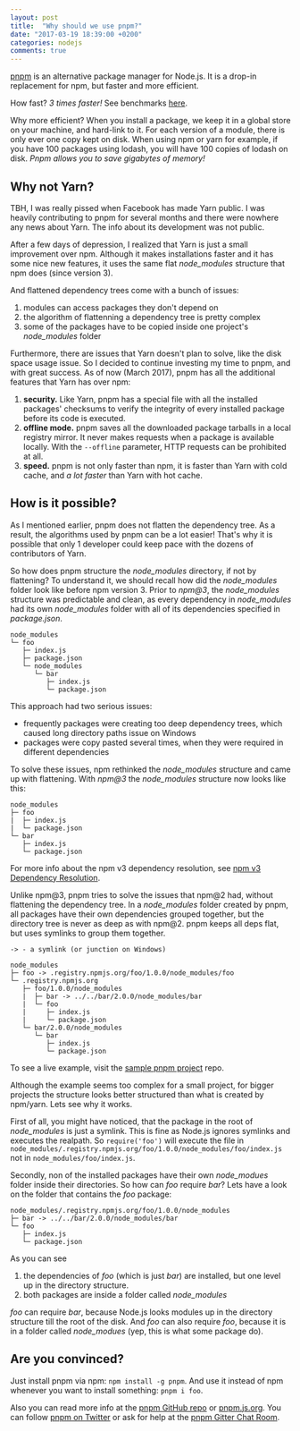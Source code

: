 ```yaml
---
layout: post
title:  "Why should we use pnpm?"
date: "2017-03-19 18:39:00 +0200"
categories: nodejs
comments: true
---
```


[pnpm](https://github.com/pnpm/pnpm) is an alternative package manager for Node.js.
It is a drop-in replacement for npm, but faster and more efficient.

How fast? _3 times faster!_ See benchmarks [here](https://github.com/pnpm/node-package-manager-benchmark).

Why more efficient? When you install a package, we keep it in a global store on your machine,
and hard-link to it. For each version of a module, there is only ever one copy kept on disk.
When using npm or yarn for example, if you have 100 packages using lodash, you will have
100 copies of lodash on disk. _Pnpm allows you to save gigabytes of memory!_

## Why not Yarn?

TBH, I was really pissed when Facebook has made Yarn public. I was heavily contributing
to pnpm for several months and there were nowhere any news about Yarn. The info about its
development was not public.

After a few days of depression, I realized that Yarn is just a small improvement
over npm. Although it makes installations faster and it has some nice new features,
it uses the same flat _node_modules_ structure that npm does (since version 3).

And flattened dependency trees come with a bunch of issues:

1. modules can access packages they don't depend on
2. the algorithm of flattenning a dependency tree is pretty complex
3. some of the packages have to be copied inside one project's _node_modules_ folder

Furthermore, there are issues that Yarn doesn't plan to solve, like the disk space usage issue.
So I decided to continue investing my time to pnpm, and with great success. As of now (March 2017),
pnpm has all the additional features that Yarn has over npm:

1. **security.** Like Yarn, pnpm has a special file with all the installed packages' checksums
to verify the integrity of every installed package before its code is executed.
2. **offline mode.** pnpm saves all the downloaded package tarballs in a local registry mirror.
It never makes requests when a package is available locally. With the `--offline` parameter,
HTTP requests can be prohibited at all.
3. **speed.** pnpm is not only faster than npm, it is faster than Yarn with cold cache, and _a
lot faster_ than Yarn with hot cache.

## How is it possible?

As I mentioned earlier, pnpm does not flatten the dependency tree. As a result, the algorithms
used by pnpm can be a lot easier! That's why it is possible that only 1 developer could
keep pace with the dozens of contributors of Yarn.

So how does pnpm structure the _node_modules_ directory, if not by flattening? To understand it,
we should recall how did the _node_modules_ folder look like before npm version 3. Prior to _npm@3_,
the _node_modules_ structure was predictable and clean, as every dependency in _node_modules_ had
its own _node_modules_ folder with all of its dependencies specified in _package.json_.

```
node_modules
└─ foo
   ├─ index.js
   ├─ package.json
   └─ node_modules
      └─ bar
         ├─ index.js
         └─ package.json
```

This approach had two serious issues:

* frequently packages were creating too deep dependency trees, which caused long directory paths issue on Windows
* packages were copy pasted several times, when they were required in different dependencies

To solve these issues, npm rethinked the _node_modules_ structure and came up with flattening.
With _npm@3_ the _node_modules_ structure now looks like this:

```
node_modules
├─ foo
|  ├─ index.js
|  └─ package.json
└─ bar
   ├─ index.js
   └─ package.json
```

For more info about the npm v3 dependency resolution, see [npm v3 Dependency Resolution](https://docs.npmjs.com/how-npm-works/npm3).

Unlike npm@3, pnpm tries to solve the issues that npm@2 had, without flattening the dependency tree.
In a _node_modules_ folder created by pnpm, all packages have their own dependencies grouped together,
but the directory tree is never as deep as with npm@2. pnpm keeps all deps flat, but uses symlinks
to group them together.

```
-> - a symlink (or junction on Windows)

node_modules
├─ foo -> .registry.npmjs.org/foo/1.0.0/node_modules/foo
└─ .registry.npmjs.org
   ├─ foo/1.0.0/node_modules
   |  ├─ bar -> ../../bar/2.0.0/node_modules/bar
   |  └─ foo
   |     ├─ index.js
   |     └─ package.json
   └─ bar/2.0.0/node_modules
      └─ bar
         ├─ index.js
         └─ package.json
```

To see a live example, visit the [sample pnpm project](https://github.com/pnpm/sample-project) repo.

Although the example seems too complex for a small project, for bigger projects the
structure looks better structured than what is created by npm/yarn. Lets see why it works.

First of all, you might have noticed, that the package in the root of _node_modules_ is
just a symlink. This is fine as Node.js ignores symlinks and executes the realpath.
So `require('foo')` will execute the file in `node_modules/.registry.npmjs.org/foo/1.0.0/node_modules/foo/index.js`
not in `node_modules/foo/index.js`.

Secondly, non of the installed packages have their own _node_modues_ folder inside their directories.
So how can _foo_ require _bar_? Lets have a look on the folder that contains the _foo_ package:

```
node_modules/.registry.npmjs.org/foo/1.0.0/node_modules
├─ bar -> ../../bar/2.0.0/node_modules/bar
└─ foo
   ├─ index.js
   └─ package.json
```

As you can see

1. the dependencies of _foo_ (which is just _bar_) are installed, but one level up in the directory structure.
2. both packages are inside a folder called _node_modules_

_foo_ can require _bar_, because Node.js looks modules up in the directory structure till the root
of the disk. And _foo_ can also require _foo_, because it is in a folder called _node_modues_
(yep, this is what some package do).

## Are you convinced?

Just install pnpm via npm: `npm install -g pnpm`. And use it instead of npm whenever you want to install something: `pnpm i foo`.

Also you can read more info at the [pnpm GitHub repo](https://github.com/pnpm/pnpm) or [pnpm.js.org](https://pnpm.js.org/).
You can follow [pnpm on Twitter](https://twitter.com/pnpmjs) or ask for help at the [pnpm Gitter Chat Room](https://gitter.im/pnpm/pnpm).
